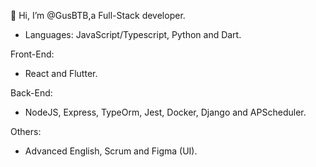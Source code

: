 👋 Hi, I’m @GusBTB,a Full-Stack developer.
- Languages: JavaScript/Typescript, Python and Dart. 

Front-End:
- React and Flutter.

Back-End:
- NodeJS, Express, TypeOrm, Jest, Docker, Django and APScheduler.

Others:
- Advanced English, Scrum and Figma (UI).

<!---
GusBTB/GusBTB is a ✨ special ✨ repository because its `README.md` (this file) appears on your GitHub profile.
You can click the Preview link to take a look at your changes.
--->
